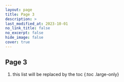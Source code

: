 ```yaml
---
layout: page
title: Page 3
description: >
last_modified_at: 2023-10-01
no_link_title: false 
no_excerpt: false 
hide_image: false
cover: true
---
```


## Page 3

1. this list will be replaced by the toc
{:toc .large-only}
